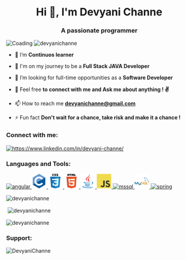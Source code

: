 <h1 align="center">Hi 👋, I'm Devyani Channe</h1>
<h3 align="center">A passionate programmer</h3>
<img qlign="center" alt="Coading" width="400" src="https://user-images.githubusercontent.com/59734313/157189039-c09b3e38-9f42-42c0-ab54-14f1574190a7.gif" alt="Coading/>

<p align="center"> <img src="https://komarev.com/ghpvc/?username=devyanichanne&label=Profile%20views&color=0e75b6&style=flat" alt="devyanichanne" /> </p>

- 🌱 I’m **Continuos learner**

- 🚀 I'm on my journey to be a **Full Stack JAVA Developer**

- 🤝 I’m looking for full-time opportunities as a **Software Developer**

- 💬 Feel free **to connect with me and Ask me about anything ! ✌️**

- 📫 How to reach me **devyanichanne@gmail.com**

- ⚡ Fun fact **Don't wait for a chance, take risk and make it a chance !**

<h3 align="left">Connect with me:</h3>
<p align="left">
<a href="https://linkedin.com/in/https://www.linkedin.com/in/devyani-channe/" target="blank"><img align="center" src="https://raw.githubusercontent.com/rahuldkjain/github-profile-readme-generator/master/src/images/icons/Social/linked-in-alt.svg" alt="https://www.linkedin.com/in/devyani-channe/" height="30" width="40" /></a>
</p>

<h3 align="left">Languages and Tools:</h3>
<p align="left"> <a href="https://angular.io" target="_blank" rel="noreferrer"> <img src="https://angular.io/assets/images/logos/angular/angular.svg" alt="angular" width="40" height="40"/> </a> <a href="https://www.cprogramming.com/" target="_blank" rel="noreferrer"> <img src="https://raw.githubusercontent.com/devicons/devicon/master/icons/c/c-original.svg" alt="c" width="40" height="40"/> </a> <a href="https://www.w3schools.com/css/" target="_blank" rel="noreferrer"> <img src="https://raw.githubusercontent.com/devicons/devicon/master/icons/css3/css3-original-wordmark.svg" alt="css3" width="40" height="40"/> </a> <a href="https://www.w3.org/html/" target="_blank" rel="noreferrer"> <img src="https://raw.githubusercontent.com/devicons/devicon/master/icons/html5/html5-original-wordmark.svg" alt="html5" width="40" height="40"/> </a> <a href="https://www.java.com" target="_blank" rel="noreferrer"> <img src="https://raw.githubusercontent.com/devicons/devicon/master/icons/java/java-original.svg" alt="java" width="40" height="40"/> </a> <a href="https://developer.mozilla.org/en-US/docs/Web/JavaScript" target="_blank" rel="noreferrer"> <img src="https://raw.githubusercontent.com/devicons/devicon/master/icons/javascript/javascript-original.svg" alt="javascript" width="40" height="40"/> </a> <a href="https://www.microsoft.com/en-us/sql-server" target="_blank" rel="noreferrer"> <img src="https://www.svgrepo.com/show/303229/microsoft-sql-server-logo.svg" alt="mssql" width="40" height="40"/> </a> <a href="https://www.mysql.com/" target="_blank" rel="noreferrer"> <img src="https://raw.githubusercontent.com/devicons/devicon/master/icons/mysql/mysql-original-wordmark.svg" alt="mysql" width="40" height="40"/> </a> <a href="https://spring.io/" target="_blank" rel="noreferrer"> <img src="https://www.vectorlogo.zone/logos/springio/springio-icon.svg" alt="spring" width="40" height="40"/> </a> </p>



<p><img align="center" src="https://github-readme-stats.vercel.app/api/top-langs?username=devyanichanne&show_icons=true&locale=en&layout=compact" alt="devyanichanne" /></p>

<p>&nbsp;<img align="center" src="https://github-readme-stats.vercel.app/api?username=devyanichanne&show_icons=true&locale=en" alt="devyanichanne" /></p>

<p><img align="center" src="https://github-readme-streak-stats.herokuapp.com/?user=devyanichanne&" alt="devyanichanne" /></p>

<h3 align="left">Support:</h3>
<p><a href="https://www.buymeacoffee.com/DevyaniChanne"> <img align="left" src="https://cdn.buymeacoffee.com/buttons/v2/default-yellow.png" height="50" width="210" alt="DevyaniChanne" /></a></p><br><br>
